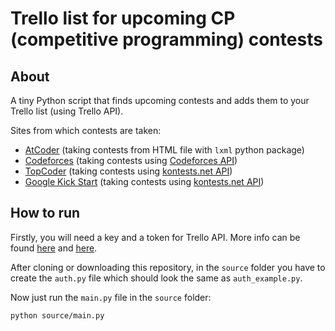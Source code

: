 # Trello list for upcoming CP (competitive programming) contests

## About

A tiny Python script that finds upcoming contests and adds them to your Trello list (using Trello API).

Sites from which contests are taken:

* [AtCoder](https://atcoder.jp/) (taking contests from HTML file with `lxml` python package)
* [Codeforces](https://codeforces.com/) (taking contests using [Codeforces API](https://codeforces.com/apiHelp))
* [TopCoder](https://www.topcoder.com/) (taking contests using [kontests.net API](https://kontests.net/api))
* [Google Kick Start](https://codingcompetitions.withgoogle.com/kickstart) (taking contests using [kontests.net API](https://kontests.net/api))


## How to run

Firstly, you will need a key and a token for Trello API. More info can be found [here](https://developer.atlassian.com/cloud/trello/guides/rest-api/api-introduction/) and [here](https://trello.com/app-key).

After cloning or downloading this repository, in the `source` folder you have to create the `auth.py` file which should look the same as `auth_example.py`.

Now just run the `main.py` file in the `source` folder:
```
python source/main.py
```
